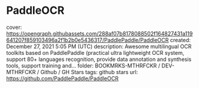 # PaddleOCR

cover: https://opengraph.githubassets.com/288af07b8178088502f164827431a119641207f859103496a2f1b2b0e5436317/PaddlePaddle/PaddleOCR
created: December 27, 2021 5:05 PM (UTC)
description: Awesome multilingual OCR toolkits based on PaddlePaddle (practical ultra lightweight OCR system, support 80+ languages recognition, provide data annotation and synthesis tools, support training and...
folder: BOOKMRKS-MTHRFCKR / DEV-MTHRFCKR / Github / GH Stars
tags: github stars
url: https://github.com/PaddlePaddle/PaddleOCR